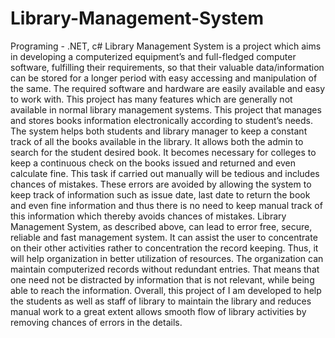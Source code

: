 # Library-Management-System
Programing - .NET, c#
Library Management System is a project which aims in developing a computerized equipment’s and full-fledged computer software, fulfilling their requirements, so that their valuable data/information can be stored for a longer period with easy accessing and manipulation of the same. The required software and hardware are easily available and easy to work with. This project has many features which are generally not available in normal library management systems.
This project that manages and stores books information electronically according to student’s needs. The system helps both students and library manager to keep a constant track of all the books available in the library. It allows both the admin to search for the student desired book. It becomes necessary for colleges to keep a continuous check on the books issued and returned and even calculate fine. This task if carried out manually will be tedious and includes chances of mistakes. These errors are avoided by allowing the system to keep track of information such as issue date, last date to return the book and even fine information and thus there is no need to keep manual track of this information which thereby avoids chances of mistakes. Library Management System, as described above, can lead to error free, secure, reliable and fast management system. It can assist the user to concentrate on their other activities rather to concentration the record keeping. Thus, it will help organization in better utilization of resources. The organization can maintain computerized records without redundant entries. That means that one need not be distracted by information that is not relevant, while being able to reach the information. Overall, this project of I am developed to help the students as well as staff of library to maintain the library and reduces manual work to a great extent allows smooth flow of library activities by removing chances of errors in the details.
